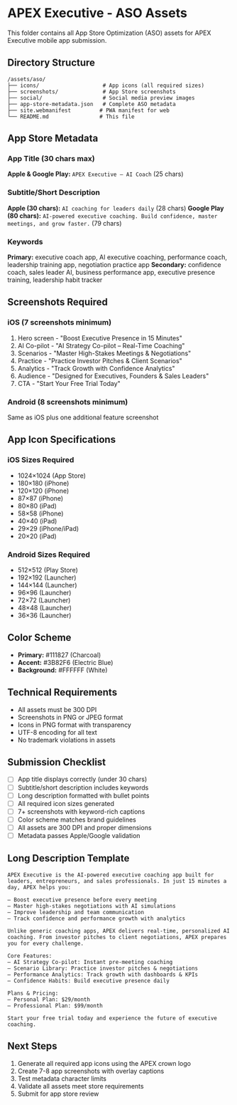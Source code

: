 # APEX Executive - ASO Assets

This folder contains all App Store Optimization (ASO) assets for APEX Executive mobile app submission.

## Directory Structure
```
/assets/aso/
├── icons/                    # App icons (all required sizes)
├── screenshots/              # App Store screenshots
├── social/                   # Social media preview images
├── app-store-metadata.json   # Complete ASO metadata
├── site.webmanifest         # PWA manifest for web
└── README.md                # This file
```

## App Store Metadata

### App Title (30 chars max)
**Apple & Google Play:** `APEX Executive – AI Coach` (25 chars)

### Subtitle/Short Description
**Apple (30 chars):** `AI coaching for leaders daily` (28 chars)
**Google Play (80 chars):** `AI-powered executive coaching. Build confidence, master meetings, and grow faster.` (79 chars)

### Keywords
**Primary:** executive coach app, AI executive coaching, performance coach, leadership training app, negotiation practice app
**Secondary:** confidence coach, sales leader AI, business performance app, executive presence training, leadership habit tracker

## Screenshots Required

### iOS (7 screenshots minimum)
1. Hero screen - "Boost Executive Presence in 15 Minutes"
2. AI Co-pilot - "AI Strategy Co-pilot – Real-Time Coaching"
3. Scenarios - "Master High-Stakes Meetings & Negotiations"
4. Practice - "Practice Investor Pitches & Client Scenarios"
5. Analytics - "Track Growth with Confidence Analytics"
6. Audience - "Designed for Executives, Founders & Sales Leaders"
7. CTA - "Start Your Free Trial Today"

### Android (8 screenshots minimum)
Same as iOS plus one additional feature screenshot

## App Icon Specifications

### iOS Sizes Required
- 1024×1024 (App Store)
- 180×180 (iPhone)
- 120×120 (iPhone)
- 87×87 (iPhone)
- 80×80 (iPad)
- 58×58 (iPhone)
- 40×40 (iPad)
- 29×29 (iPhone/iPad)
- 20×20 (iPad)

### Android Sizes Required
- 512×512 (Play Store)
- 192×192 (Launcher)
- 144×144 (Launcher)
- 96×96 (Launcher)
- 72×72 (Launcher)
- 48×48 (Launcher)
- 36×36 (Launcher)

## Color Scheme
- **Primary:** #111827 (Charcoal)
- **Accent:** #3B82F6 (Electric Blue)
- **Background:** #FFFFFF (White)

## Technical Requirements
- All assets must be 300 DPI
- Screenshots in PNG or JPEG format
- Icons in PNG format with transparency
- UTF-8 encoding for all text
- No trademark violations in assets

## Submission Checklist
- [ ] App title displays correctly (under 30 chars)
- [ ] Subtitle/short description includes keywords
- [ ] Long description formatted with bullet points
- [ ] All required icon sizes generated
- [ ] 7+ screenshots with keyword-rich captions
- [ ] Color scheme matches brand guidelines
- [ ] All assets are 300 DPI and proper dimensions
- [ ] Metadata passes Apple/Google validation

## Long Description Template
```
APEX Executive is the AI-powered executive coaching app built for leaders, entrepreneurs, and sales professionals. In just 15 minutes a day, APEX helps you:

– Boost executive presence before every meeting
– Master high-stakes negotiations with AI simulations  
– Improve leadership and team communication
– Track confidence and performance growth with analytics

Unlike generic coaching apps, APEX delivers real-time, personalized AI coaching. From investor pitches to client negotiations, APEX prepares you for every challenge.

Core Features:
– AI Strategy Co-pilot: Instant pre-meeting coaching
– Scenario Library: Practice investor pitches & negotiations
– Performance Analytics: Track growth with dashboards & KPIs
– Confidence Habits: Build executive presence daily

Plans & Pricing:
– Personal Plan: $29/month
– Professional Plan: $99/month

Start your free trial today and experience the future of executive coaching.
```

## Next Steps
1. Generate all required app icons using the APEX crown logo
2. Create 7-8 app screenshots with overlay captions
3. Test metadata character limits
4. Validate all assets meet store requirements
5. Submit for app store review